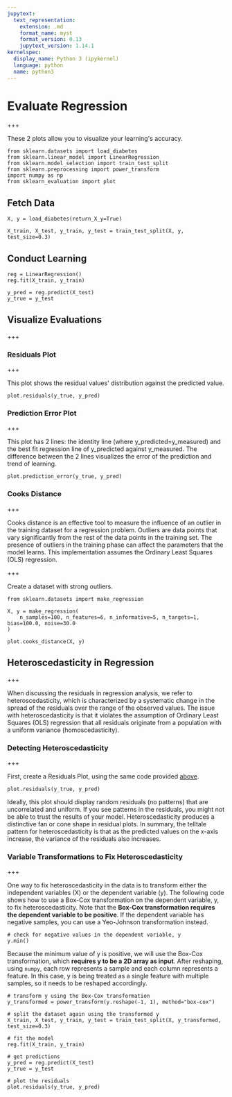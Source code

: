 ```yaml
---
jupytext:
  text_representation:
    extension: .md
    format_name: myst
    format_version: 0.13
    jupytext_version: 1.14.1
kernelspec:
  display_name: Python 3 (ipykernel)
  language: python
  name: python3
---
```


# Evaluate Regression

+++

These 2 plots allow you to visualize your learning's accuracy.

```{code-cell} ipython3
from sklearn.datasets import load_diabetes
from sklearn.linear_model import LinearRegression
from sklearn.model_selection import train_test_split
from sklearn.preprocessing import power_transform
import numpy as np
from sklearn_evaluation import plot
```

## Fetch Data

```{code-cell} ipython3
X, y = load_diabetes(return_X_y=True)
```

```{code-cell} ipython3
X_train, X_test, y_train, y_test = train_test_split(X, y, test_size=0.3)
```

## Conduct Learning

```{code-cell} ipython3
reg = LinearRegression()
reg.fit(X_train, y_train)
```

```{code-cell} ipython3
y_pred = reg.predict(X_test)
y_true = y_test
```

## Visualize Evaluations

+++

### Residuals Plot

+++

This plot shows the residual values' distribution against the predicted value.

```{code-cell} ipython3
plot.residuals(y_true, y_pred)
```

### Prediction Error Plot

+++

This plot has 2 lines: the identity line (where y_predicted=y_measured) and the best fit regression line of y_predicted against y_measured. The difference between the 2 lines visualizes the error of the prediction and trend of learning.

```{code-cell} ipython3
plot.prediction_error(y_true, y_pred)
```

### Cooks Distance

+++

Cooks distance is an effective tool to measure the influence of an outlier in the training dataset for a regression problem. Outliers are data points that vary significantly from the rest of the data points in the training set. The presence of outliers in the training phase can affect the parameters that the model learns. This implementation assumes the Ordinary Least Squares (OLS) regression.

+++

Create a dataset with strong outliers.

```{code-cell} ipython3
from sklearn.datasets import make_regression

X, y = make_regression(
    n_samples=100, n_features=6, n_informative=5, n_targets=1, bias=100.0, noise=30.0
)
```

```{code-cell} ipython3
plot.cooks_distance(X, y)
```

## Heteroscedasticity in Regression

+++

When discussing the residuals in regression analysis, we refer to heteroscedasticity, which is characterized by a systematic change in the spread of the residuals over the range of the observed values. The issue with heteroscedasticity is that it violates the assumption of Ordinary Least Squares (OLS) regression that all residuals originate from a population with a uniform variance (homoscedasticity).

### Detecting Heteroscedasticity

+++

First, create a Residuals Plot, using the same code provided [above](#residuals-plot).  

```{code-cell} ipython3
plot.residuals(y_true, y_pred)
```

Ideally, this plot should display random residuals (no patterns) that are uncorrelated and uniform. If you see patterns in the residuals, you might not be able to trust the results of your model. Heteroscedasticity produces a distinctive fan or cone shape in residual plots. In summary, the telltale pattern for heteroscedasticity is that as the predicted values on the x-axis increase, the variance of the residuals also increases. 

### Variable Transformations to Fix Heteroscedasticity

+++

One way to fix heteroscedasticity in the data is to transform either the independent variables (X) or the dependent variable (y). The following code shows how to use a Box-Cox transformation on the dependent variable, y, to fix heteroscedasticity. Note that the **Box-Cox transformation requires the dependent variable to be positive**. If the dependent variable has negative samples, you can use a Yeo-Johnson transformation instead.
  
```{code-cell} ipython3 
# check for negative values in the dependent variable, y
y.min()
```

Because the minimum value of y is positive, we will use the Box-Cox transformation, which **requires y to be a 2D array as input**. After reshaping, using `numpy`, each row represents a sample and each column represents a feature. In this case, y is being treated as a single feature with multiple samples, so it needs to be reshaped accordingly.

```{code-cell} ipython3 
# transform y using the Box-Cox transformation
y_transformed = power_transform(y.reshape(-1, 1), method="box-cox")
```

```{code-cell} ipython3 
# split the dataset again using the transformed y
X_train, X_test, y_train, y_test = train_test_split(X, y_transformed, test_size=0.3)
```

```{code-cell} ipython3 
# fit the model
reg.fit(X_train, y_train)
```

```{code-cell} ipython3 
# get predictions
y_pred = reg.predict(X_test)
y_true = y_test
```

```{code-cell} ipython3 
# plot the residuals
plot.residuals(y_true, y_pred)
```
